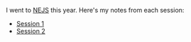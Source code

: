 I went to [NEJS](https://nejsconf.com) this year. Here's my notes from each session:

- [Session 1](001_pika_reimagining_the_registry.md)
- [Session 2](002_automation.md)
 